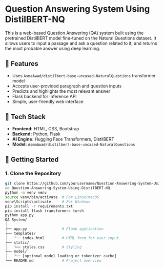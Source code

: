 # Question Answering System Using DistilBERT-NQ

This is a web-based Question Answering (QA) system built using the pretrained DistilBERT model fine-tuned on the Natural Questions dataset. It allows users to input a passage and ask a question related to it, and returns the most probable answer using deep learning.

## 🧠 Features

- Uses `AsmaAwad/distilbert-base-uncased-NaturalQuestions` transformer model
- Accepts user-provided paragraph and question inputs
- Predicts and highlights the most relevant answer
- Flask backend for inference API
- Simple, user-friendly web interface

## 🔧 Tech Stack

- **Frontend:** HTML, CSS, Bootstrap
- **Backend:** Python, Flask
- **AI Engine:** Hugging Face Transformers, DistilBERT
- **Model:** `AsmaAwad/distilbert-base-uncased-NaturalQuestions`

## 🚀 Getting Started

### 1. Clone the Repository

```bash
git clone https://github.com/yourusername/Question-Answering-System-Using-DistilBERT-NQ.git
cd Question-Answering-System-Using-DistilBERT-NQ
python -m venv venv
source venv/bin/activate  # For Linux/macOS
venv\Scripts\activate     # For Windows
pip install -r requirements.txt
pip install flask transformers torch
python app.py
QA System/
│
├── app.py                # Flask application
├── templates/
│   └── index.html        # HTML form for user input
├── static/
│   └── styles.css        # Styling
├── model/
│   └── [optional model loading or tokenizer cache]
└── README.md             # Project overview
